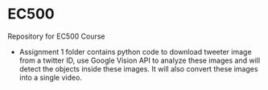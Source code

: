 # EC500
Repository for EC500 Course

 - Assignment 1 folder contains python code to download tweeter image from a twitter ID, use Google Vision API to analyze these images and will detect the objects inside these images. It will also convert these images into a single video.
